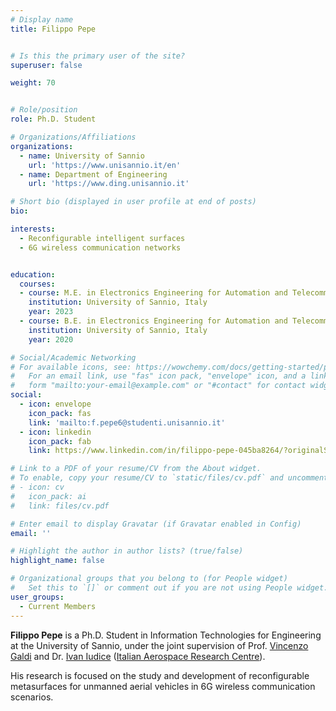 ```yaml
---
# Display name
title: Filippo Pepe


# Is this the primary user of the site?
superuser: false

weight: 70


# Role/position
role: Ph.D. Student

# Organizations/Affiliations
organizations:
  - name: University of Sannio
    url: 'https://www.unisannio.it/en'
  - name: Department of Engineering
    url: 'https://www.ding.unisannio.it'

# Short bio (displayed in user profile at end of posts)
bio:

interests:
  - Reconfigurable intelligent surfaces
  - 6G wireless communication networks


education:
  courses:
  - course: M.E. in Electronics Engineering for Automation and Telecommunications
    institution: University of Sannio, Italy
    year: 2023
  - course: B.E. in Electronics Engineering for Automation and Telecommunications
    institution: University of Sannio, Italy
    year: 2020

# Social/Academic Networking
# For available icons, see: https://wowchemy.com/docs/getting-started/page-builder/#icons
#   For an email link, use "fas" icon pack, "envelope" icon, and a link in the
#   form "mailto:your-email@example.com" or "#contact" for contact widget.
social:
  - icon: envelope
    icon_pack: fas
    link: 'mailto:f.pepe6@studenti.unisannio.it'
  - icon: linkedin
    icon_pack: fab
    link: https://www.linkedin.com/in/filippo-pepe-045ba8264/?originalSubdomain=it

# Link to a PDF of your resume/CV from the About widget.
# To enable, copy your resume/CV to `static/files/cv.pdf` and uncomment the lines below.
# - icon: cv
#   icon_pack: ai
#   link: files/cv.pdf

# Enter email to display Gravatar (if Gravatar enabled in Config)
email: ''

# Highlight the author in author lists? (true/false)
highlight_name: false

# Organizational groups that you belong to (for People widget)
#   Set this to `[]` or comment out if you are not using People widget.
user_groups:
  - Current Members
---
```


**Filippo Pepe** is a Ph.D. Student in Information Technologies for Engineering at the University of Sannio, under the joint supervision of Prof. [Vincenzo Galdi](/author/vincenzo-galdi) and Dr. [Ivan Iudice](https://scholar.google.it/citations?user=Bcse9yQAAAAJ&hl=it) ([Italian Aerospace Research Centre](https://www.cira.it/en)).

His research is focused on the study and development of reconfigurable metasurfaces for unmanned aerial vehicles in 6G wireless communication scenarios.
